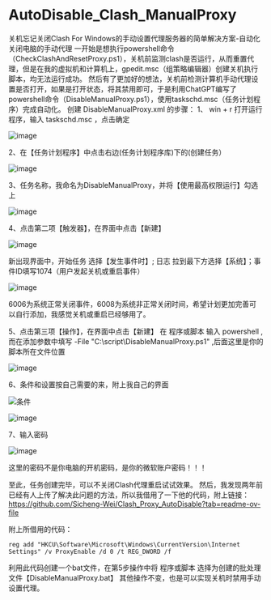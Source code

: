 # AutoDisable_Clash_ManualProxy
关机忘记关闭Clash For Windows的手动设置代理服务器的简单解决方案-自动化关闭电脑的手动代理
一开始是想执行powershell命令（CheckClashAndResetProxy.ps1），关机前监测clash是否运行，从而重置代理，但是在我的虚拟机和计算机上，gpedit.msc（组策略编辑器）创建关机执行脚本，均无法运行成功。
然后有了更加好的想法，关机前检测计算机手动代理设置是否打开，如果是打开状态，将其禁用即可，于是利用ChatGPT编写了powershell命令（DisableManualProxy.ps1），使用taskschd.msc（任务计划程序）完成自动化。
创建 DisableManualProxy.xml 的步骤：
   1、 win + r 打开运行程序，输入 taskschd.msc ，点击确定
   
   ![image](https://github.com/user-attachments/assets/7f63d217-5bd4-44d5-a4f7-023c49f9a28b)
   
   2、在【任务计划程序】中点击右边(任务计划程序库)下的(创建任务）
   
   ![image](https://github.com/user-attachments/assets/4ad67f41-2ae3-49a2-b016-423690c6352d)

  3、任务名称，我命名为DisableManualProxy，并将【使用最高权限运行】勾选上
  
  ![image](https://github.com/user-attachments/assets/93c4a2a0-3d95-4538-aa71-0370f0752d11)

  4、点击第二项【触发器】，在界面中点击【新建】

  ![image](https://github.com/user-attachments/assets/cd451c07-2b9d-46ea-8a9c-68ced87c7238)

  新出现界面中，开始任务 选择【发生事件时】; 日志 拉到最下方选择【系统】；事件ID填写1074（用户发起关机或重启事件）

  ![image](https://github.com/user-attachments/assets/0833ac3e-f009-47a8-b0d2-dd94cb2c0df5)

  6006为系统正常关闭事件，6008为系统非正常关闭时间，希望计划更加完善可以自行添加，我感觉关机或重启已经够用了。

  5、点击第三项【操作】，在界面中点击【新建】
  在 程序或脚本 输入 powershell ,而在添加参数中填写 -File "‪C:\script\DisableManualProxy.ps1" ,后面这里是你的脚本所在文件位置

  ![image](https://github.com/user-attachments/assets/cbf5494f-9005-4ef3-920b-5d4068651b95)

  6、条件和设置按自己需要的来，附上我自己的界面

  ![条件](https://github.com/user-attachments/assets/0ddb56a9-24a2-4f24-b3cd-5d2fb67bbd14)


  ![image](https://github.com/user-attachments/assets/069f82b1-9130-430d-a5e6-c10725b3ed9e)

  7、输入密码

  ![image](https://github.com/user-attachments/assets/e0c000b8-f054-4486-b8d3-30d075e3d8fd)

  这里的密码不是你电脑的开机密码，是你的微软账户密码！！！

  至此，任务创建完毕，可以不关闭Clash代理重启试试效果。
  然后，我发现两年前已经有人上传了解决此问题的方法，所以我借用了一下他的代码，附上链接：https://github.com/Sicheng-Wei/Clash_Proxy_AutoDisable?tab=readme-ov-file

  附上所借用的代码：
  ```
  reg add "HKCU\Software\Microsoft\Windows\CurrentVersion\Internet Settings" /v ProxyEnable /d 0 /t REG_DWORD /f 
  ```
 利用此代码创建一个bat文件，在第5步操作中将 程序或脚本 选择为创建的批处理文件【DisableManualProxy.bat】
 其他操作不变，也是可以实现关机时禁用手动设置代理。
